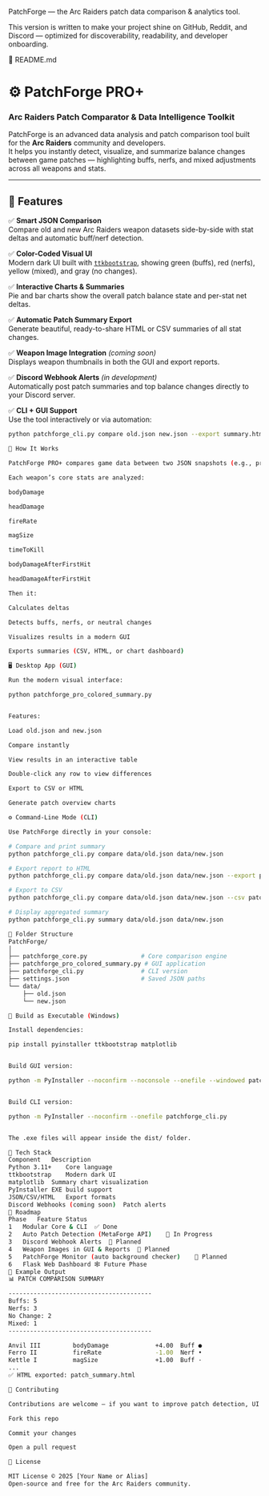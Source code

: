 PatchForge — the Arc Raiders patch data comparison & analytics tool.

This version is written to make your project shine on GitHub, Reddit, and Discord — optimized for discoverability, readability, and developer onboarding.

🧾 README.md
# ⚙️ PatchForge PRO+  
### Arc Raiders Patch Comparator & Data Intelligence Toolkit  


PatchForge is an advanced data analysis and patch comparison tool built for the **Arc Raiders** community and developers.  
It helps you instantly detect, visualize, and summarize balance changes between game patches — highlighting buffs, nerfs, and mixed adjustments across all weapons and stats.

---

## 🎯 Features

✅ **Smart JSON Comparison**  
Compare old and new Arc Raiders weapon datasets side-by-side with stat deltas and automatic buff/nerf detection.  

✅ **Color-Coded Visual UI**  
Modern dark UI built with [`ttkbootstrap`](https://github.com/israel-dryer/ttkbootstrap), showing green (buffs), red (nerfs), yellow (mixed), and gray (no changes).  

✅ **Interactive Charts & Summaries**  
Pie and bar charts show the overall patch balance state and per-stat net deltas.  

✅ **Automatic Patch Summary Export**  
Generate beautiful, ready-to-share HTML or CSV summaries of all stat changes.  

✅ **Weapon Image Integration** *(coming soon)*  
Displays weapon thumbnails in both the GUI and export reports.  

✅ **Discord Webhook Alerts** *(in development)*  
Automatically post patch summaries and top balance changes directly to your Discord server.  

✅ **CLI + GUI Support**  
Use the tool interactively or via automation:
```bash
python patchforge_cli.py compare old.json new.json --export summary.html

🧠 How It Works

PatchForge PRO+ compares game data between two JSON snapshots (e.g., pre-patch and post-patch) from the Arc Raiders API or your local files.

Each weapon’s core stats are analyzed:

bodyDamage

headDamage

fireRate

magSize

timeToKill

bodyDamageAfterFirstHit

headDamageAfterFirstHit

Then it:

Calculates deltas

Detects buffs, nerfs, or neutral changes

Visualizes results in a modern GUI

Exports summaries (CSV, HTML, or chart dashboard)

🖥️ Desktop App (GUI)

Run the modern visual interface:

python patchforge_pro_colored_summary.py


Features:

Load old.json and new.json

Compare instantly

View results in an interactive table

Double-click any row to view differences

Export to CSV or HTML

Generate patch overview charts

⚙️ Command-Line Mode (CLI)

Use PatchForge directly in your console:

# Compare and print summary
python patchforge_cli.py compare data/old.json data/new.json

# Export report to HTML
python patchforge_cli.py compare data/old.json data/new.json --export patch_summary.html

# Export to CSV
python patchforge_cli.py compare data/old.json data/new.json --csv patch_diff.csv

# Display aggregated summary
python patchforge_cli.py summary data/old.json data/new.json

🧩 Folder Structure
PatchForge/
│
├── patchforge_core.py               # Core comparison engine
├── patchforge_pro_colored_summary.py # GUI application
├── patchforge_cli.py                # CLI version
├── settings.json                    # Saved JSON paths
└── data/
    ├── old.json
    └── new.json

🧰 Build as Executable (Windows)

Install dependencies:

pip install pyinstaller ttkbootstrap matplotlib


Build GUI version:

python -m PyInstaller --noconfirm --noconsole --onefile --windowed patchforge_pro_colored_summary.py


Build CLI version:

python -m PyInstaller --noconfirm --onefile patchforge_cli.py


The .exe files will appear inside the dist/ folder.

🧱 Tech Stack
Component	Description
Python 3.11+	Core language
ttkbootstrap	Modern dark UI
matplotlib	Summary chart visualization
PyInstaller	EXE build support
JSON/CSV/HTML	Export formats
Discord Webhooks (coming soon)	Patch alerts
🧪 Roadmap
Phase	Feature	Status
1	Modular Core & CLI	✅ Done
2	Auto Patch Detection (MetaForge API)	🚧 In Progress
3	Discord Webhook Alerts	🧠 Planned
4	Weapon Images in GUI & Reports	🧱 Planned
5	PatchForge Monitor (auto background checker)	🔮 Planned
6	Flask Web Dashboard	🕸️ Future Phase
💬 Example Output
📊 PATCH COMPARISON SUMMARY

----------------------------------------
Buffs: 5
Nerfs: 3
No Change: 2
Mixed: 1
----------------------------------------

Anvil III         bodyDamage             +4.00  Buff ●
Ferro II          fireRate               -1.00  Nerf •
Kettle I          magSize                +1.00  Buff ·
...
✅ HTML exported: patch_summary.html

👥 Contributing

Contributions are welcome — if you want to improve patch detection, UI design, or web export features:

Fork this repo

Commit your changes

Open a pull request

📜 License

MIT License © 2025 [Your Name or Alias]
Open-source and free for the Arc Raiders community.
